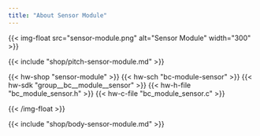 ```yaml
---
title: "About Sensor Module"
---
```


{{< img-float src="sensor-module.png" alt="Sensor Module" width="300" >}}

{{< include "shop/pitch-sensor-module.md" >}}

{{< hw-shop "sensor-module" >}}
{{< hw-sch "bc-module-sensor" >}}
{{< hw-sdk "group__bc__module__sensor" >}}
{{< hw-h-file "bc_module_sensor.h" >}}
{{< hw-c-file "bc_module_sensor.c" >}}

{{< /img-float >}}

{{< include "shop/body-sensor-module.md" >}}
